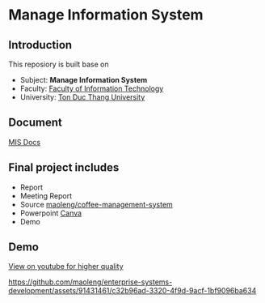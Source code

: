 # Manage Information System

## Introduction
This reposiory is built base on

- Subject: **Manage Information System** 
- Faculty: [Faculty of Information Technology](https://it.tdtu.edu.vn/)
- University: [Ton Duc Thang University](https://tdtu.edu.vn/)

## Document
[MIS Docs](https://drive.google.com/drive/folders/19HArz-DMoZO7WDivmh7_RXg3HRKg4ehs?usp=sharing)

## Final project includes
  - Report
  - Meeting Report
  - Source [maoleng/coffee-management-system](https://github.com/maoleng/coffee-management-system)
  - Powerpoint [Canva](https://www.canva.com/design/DAFjD4U4ntA/g-aL4gg2ScIjr5JTiUMlHA/view?utm_content=DAFjD4U4ntA&utm_campaign=designshare&utm_medium=link&utm_source=publishsharelink#10)
  - Demo

## Demo
[View on youtube for higher quality](https://youtu.be/0bYT19V64Ig)

https://github.com/maoleng/enterprise-systems-development/assets/91431461/c32b96ad-3320-4f9d-9acf-1bf9096ba634
